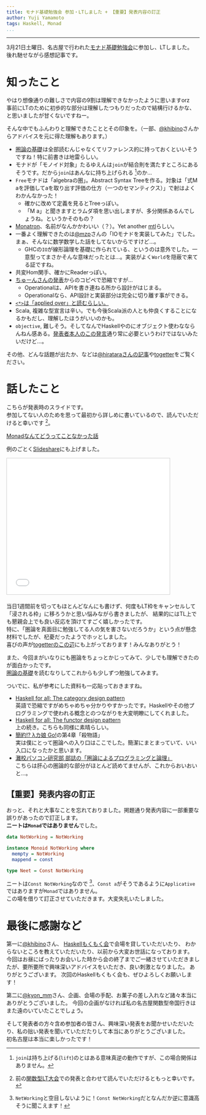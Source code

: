 ```yaml
---
title: モナド基礎勉強会 参加・LTしました + 【重要】発表内容の訂正
author: Yuji Yamamoto
tags: Haskell, Monad
...
```

---

3月21日土曜日、名古屋で行われた[モナド基礎勉強会](http://xbase.connpass.com/event/11252/)に参加し、LTしました。 \
後れ馳せながら感想記事です。

# 知ったこと

やはり想像通りの難しさで内容の9割は理解できなかったように思いますorz \
事前にLTのために初歩的な部分は理解したつもりだったので結構行けるかな、と思いましたが甘くないですねー。

そんな中でもふんわりと理解できたこととその印象を。（一部、[\@khibino](https://twitter.com/khibino)さんからアドバイスを元に得た理解もあります。）

- <a href="http://www.amazon.co.jp/gp/product/4621063243/ref=as_li_ss_tl?ie=UTF8&camp=247&creative=7399&creativeASIN=4621063243&linkCode=as2&tag=poe02-22">圏論の基礎</a><img src="http://ir-jp.amazon-adsystem.com/e/ir?t=poe02-22&l=as2&o=9&a=4621063243" width="1" height="1" border="0" alt="" style="border:none !important; margin:0px !important;" />は全部読むんじゃなくてリファレンス的に持っておくといいそうですね！特に前書きは地雷らしい。
- モナドが「モノイド対象」たるゆえんは`join`が結合則を満たすところにあるそうです。だから`join`はあんなに持ち上げられる [^join-lift]のか...
- `Free`モナドは「algebraの圏」。Abstract Syntax Treeを作る。対象は「式M aを評価してaを取り出す評価の仕方（一つのセマンティクス）」で射はよくわかんなかった！
    - 確かに改めて定義を見るとTreeっぽい。
    - 「M a」と聞きますとラムダ項を思い出しますが、多分関係あるんでしょうね。というかそのもの？
- [Monatron](http://hackage.haskell.org/package/Monatron)、名前がなんかかわいい（？）。Yet another [mtl](http://hackage.haskell.org/package/mtl)らしい。
- 一番よく理解できたのは[\@mzp](https://twitter.com/mzp)さんの「IOモナドを実装してみた」でした。まぁ、そんなに数学数学した話をしてないからですけど...。
    - GHCの`IO`が線形論理を基礎に作られている、というのは意外でした。一意型ってまさかそんな意味だったとは...。実装がよく`World`を隠蔽で来てる証ですね。
- 共変Hom関手、確かにReaderっぽい。
- [ちゅーんさんの発表](http://tokiwoousaka.github.io/takahashi/contents/150321monadBase.html)からのコピペで恐縮ですが...
    - Operationalは、APIを書き連ねる所から設計がはじまる。
    - Operationalなら、API設計と実装部分は完全に切り離す事ができる。
- [`<*>`は「applied over」と読むらしい。](https://wiki.haskell.org/Pronunciation)
- Scala, 複雑な型宣言は辛い。でも今後Scala派の人とも仲良くすることになるかもだし、理解したほうがいいのかも。
- `objective`, 難しそう。そしてなんでHaskellやのにオブジェクト使わなならんねん感ある。[発表者本人のこの発言](https://twitter.com/fumieval/status/574055197984485376)通り常に必要というわけではないみたいだけど...。

[^join-lift]: `join`は持ち上げる(`lift`)のとはある意味真逆の動作ですが、この場合関係はありません。

その他、どんな話題が出たか、などは[\@hirataraさんの記事](http://hiratara.github.io/posts/2015-03-21-monadbase_2.html)や[togetter](http://togetter.com/li/797710)をご覧ください。

# 話したこと

こちらが発表時のスライドです。 \
参加してない人のためを思って最初から詳しめに書いているので、読んでいただけると幸いです [^no-change]。

[^no-change]: 前の[関数型LT大会](/posts/2014-05-11-monad-as-have-to-do.html)での発表と合わせて読んでいただけるともっと幸いです。

[Monadなんてどうってことなかった話](/slides/2015-03-21-monad-foundation.html)

例のごとく[Slideshare](//www.slideshare.net/igrep/monad-46166107)にも上げました。

<iframe src="//www.slideshare.net/slideshow/embed_code/46166107" width="425" height="355" frameborder="0" marginwidth="0" marginheight="0" scrolling="no" style="border:1px solid #CCC; border-width:1px; margin-bottom:5px; max-width: 100%;" allowfullscreen> </iframe> <div style="margin-bottom:5px">   </div>

当日1週間前を切ってもほとんどなんにも書けず、何度もLT枠をキャンセルして「浸される枠」に移ろうかと思い悩みながら書きましたが、
結果的にはTL上でも懇親会上でも良い反応を頂けてすごく嬉しかったです。 \
特に、「圏論を真面目に勉強してる人の気を害さないだろうか」という点が懸念材料でしたが、杞憂だったようでホッとしました。 \
喜びの声が[togetterのこの辺](http://togetter.com/li/797710?page=9)にも上がっております！みんなありがとう！


また、今回まがいなりにも圏論をちょっとかじってみて、少しでも理解できたのが面白かったです。 \
<a href="http://www.amazon.co.jp/gp/product/4621063243/ref=as_li_ss_tl?ie=UTF8&camp=247&creative=7399&creativeASIN=4621063243&linkCode=as2&tag=poe02-22">圏論の基礎</a><img src="http://ir-jp.amazon-adsystem.com/e/ir?t=poe02-22&l=as2&o=9&a=4621063243" width="1" height="1" border="0" alt="" style="border:none !important; margin:0px !important;" />を読むなりしてこれからも少しずつ勉強してみます。

ついでに、私が参考にした資料も一応貼っておきますね。

- [Haskell for all: The category design pattern](http://www.haskellforall.com/2012/08/the-category-design-pattern.html)\
    英語で恐縮ですがめちゃめちゃ分かりやすかったです。Haskellやその他プログラミングで使われる概念とのつながりを大変明瞭にしてくれました。
- [Haskell for all: The functor design pattern](http://www.haskellforall.com/2012/09/the-functor-design-pattern.html)\
    上の続き。こちらも同様に素晴らしい。
- [簡約!? λカ娘 Go!](http://www.paraiso-lang.org/ikmsm/books/c84.html)の第4章「殺物語」 \
    実は僕にとって圏論への入り口はここでした。簡潔にまとまっていて、いい入口になったかと思います。
- [灘校パソコン研究部 部誌の「圏論によるプログラミングと論理」](http://www.npca.jp/works/magazine/#2013) \
    こちらは肝心の圏論的な部分がほとんど読めてませんが、これからおいおいと...。

## 【重要】発表内容の訂正

おっと、それと大事なことを忘れておりました。掲題通り発表内容に一部重要な誤りがあったので訂正します。 \
**ニートは`Monad`ではありません**でした。

```haskell
data NotWorking = NotWorking

instance Monoid NotWorking where
  mempty = NotWorking
  mappend = const

type Neet = Const NotWorking
```

ニートは`Const NotWorking`なので [^NotWorking]、`Const a`がそうであるように`Applicative`ではありますが`Monad`ではありません。 \
この場を借りて訂正させていただきます。大変失礼いたしました。

[^NotWorking]: `NetWorking`と空目しないように！`Const NetWorking`だとなんだか逆に意識高そうに聞こえます！

# 最後に感謝など

第一に[\@khibino](https://twitter.com/khibino)さん、
[Haskellもくもく会](http://haskellmokumoku.connpass.com/)で会場を貸していただいたり、
わからないところを教えていただいたり、以前から大変お世話になっております。
今回はお昼にばったりお会いした時から会の終了までご一緒させていただきましたが、要所要所で興味深いアドバイスをいただき、良い刺激となりました。
ありがとうございます。
次回のHaskellもくもく会も、ぜひよろしくお願いします！

第二に[\@kyon\_mm](https://twitter.com/kyon_mm)さん、企画、会場の手配、お菓子の差し入れなど諸々本当にありがとうございました。
今回の企画がなければ私の名古屋関数型帝国行きはまた遠のいていたことでしょう。

そして発表者の方々含め参加者の皆さん、興味深い発表をお聞かせいただいたり、私の拙い発表を聞いていただたりして本当にありがとうございました。 \
初名古屋は本当に楽しかったです！
